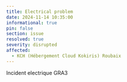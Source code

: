 ```yaml
---
title: Electrical problem
date: 2024-11-14 10:35:00 
informational: true
pin: false
section: issue
resolved: true
severity: disrupted
affected:
  - KCH (Hébergement Cloud Kokiris) Roubaix
---
```


Incident electrique GRA3
